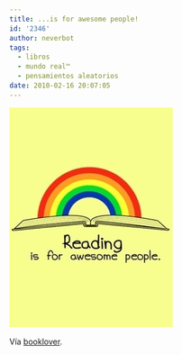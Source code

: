 ```yaml
---
title: ...is for awesome people!
id: '2346'
author: neverbot
tags:
  - libros
  - mundo real™
  - pensamientos aleatorios
date: 2010-02-16 20:07:05
---
```


![201002162006.jpg](./is-for-awesome-people/201002162006.jpg)

Vía [booklover](http://booklover.tumblr.com/post/392696980/wordpainting-omundomeu-itsmekeren-theinspirationtre).